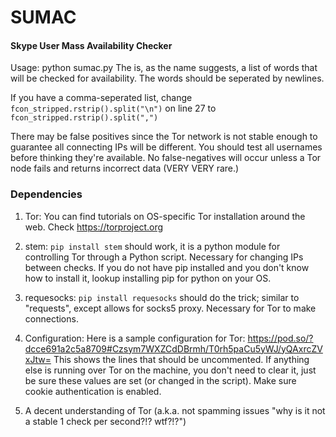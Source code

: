 # SUMAC
#### Skype User Mass Availability Checker

Usage: python sumac.py <wordlist>
The <wordlist> is, as the name suggests, a list of words that will be checked for availability.
The words should be seperated by newlines.

If you have a comma-seperated list, change `fcon_stripped.rstrip().split("\n")` on line 27 to `fcon_stripped.rstrip().split(",")`

There may be false positives since the Tor network is not stable enough to guarantee all connecting IPs will be different. You should test all usernames before thinking they're available. No false-negatives will occur unless a Tor node fails and returns incorrect data (VERY VERY rare.)

### Dependencies

1. Tor: You can find tutorials on OS-specific Tor installation around the web. Check https://torproject.org

2. stem: `pip install stem` should work, it is a python module for controlling Tor through a Python script. Necessary for changing IPs between checks. If you do not have pip installed and you don't know how to install it, lookup installing pip for python on your OS.

3. requesocks: `pip install requesocks` should do the trick; similar to "requests", except allows for socks5 proxy. Necessary for Tor to make connections.

4. Configuration: Here is a sample configuration for Tor:
https://pod.so/?dcce691a2c5a8709#Czsym7WXZCdDBrmh/T0rh5paCu5yWJ/yQAxrcZVxJtw=
This shows the lines that should be uncommented. If anything else is running over Tor on the machine, you don't need to clear it, just be sure these values are set (or changed in the script). Make sure cookie authentication is enabled.

5. A decent understanding of Tor (a.k.a. not spamming issues "why is it not a stable 1 check per second?!? wtf?!?")
